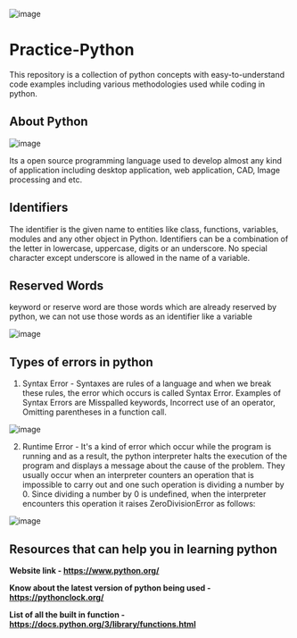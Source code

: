 ![image](https://user-images.githubusercontent.com/60937657/207010052-6ceee59d-12ab-4a34-af33-e05cfa70c6ed.png)

# Practice-Python

This repository is a collection of python concepts with easy-to-understand code examples including various methodologies used while coding in python.

## About Python 

![image](https://user-images.githubusercontent.com/60937657/207038018-10191d37-8c5c-4000-aa8b-780353b37164.png)

Its a open source programming language used to develop almost any kind of application including desktop application, web application, CAD, Image processing and etc. 

## Identifiers
The identifier is the given name to entities like class, functions, variables, modules and any other object in Python. Identifiers can be a combination of the letter in lowercase, uppercase, digits or an underscore. No special character except underscore is allowed in the name of a variable. 

## Reserved Words 
keyword or reserve word are those words which are already reserved by python, we can not use those words as an identifier like a variable

![image](https://user-images.githubusercontent.com/60937657/208255623-046ddd75-7cf6-46cf-846d-d83faa88bd30.png)

## Types of errors in python

1. Syntax Error - Syntaxes are rules of a language and when we break these rules, the error which occurs is called Syntax Error. Examples of Syntax Errors are Misspalled keywords, Incorrect use of an operator, Omitting parentheses in a     function call. 

![image](https://user-images.githubusercontent.com/60937657/208093400-140d0fca-ac08-446a-b25f-e4950bdd685a.png)

2. Runtime Error - It's a kind of error which occur while the program is running and as a result, the python interpreter halts the execution of the program and displays a message about the cause of the problem. They usually occur when an interpreter counters an operation that is impossible to carry out and one such operation is dividing a number by 0. Since dividing a number by 0 is undefined, when the interpreter encounters this operation it raises ZeroDivisionError as follows:

![image](https://user-images.githubusercontent.com/60937657/208094524-bb6e5afc-dc37-4b7c-8d61-43153a0be1a3.png)

## Resources that can help you in learning python

**Website link -  https://www.python.org/**

**Know about the latest version of python being used -  https://pythonclock.org/**

**List of all the built in function - https://docs.python.org/3/library/functions.html**




